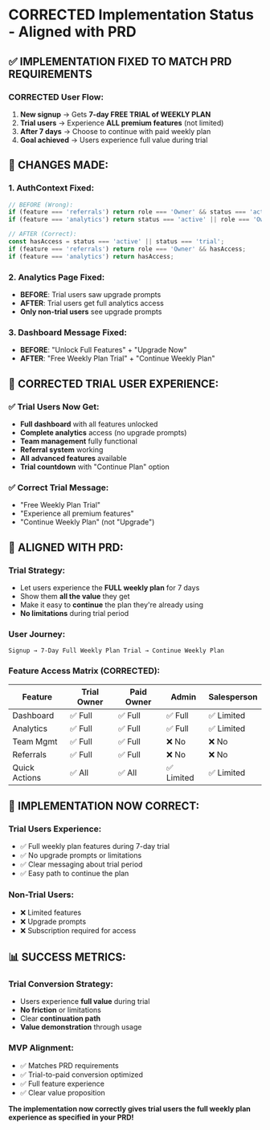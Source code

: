 # CORRECTED Implementation Status - Aligned with PRD

## ✅ IMPLEMENTATION FIXED TO MATCH PRD REQUIREMENTS

### **CORRECTED User Flow:**
1. **New signup** → Gets **7-day FREE TRIAL of WEEKLY PLAN**
2. **Trial users** → Experience **ALL premium features** (not limited)
3. **After 7 days** → Choose to continue with paid weekly plan
4. **Goal achieved** → Users experience full value during trial

## 🔧 **CHANGES MADE:**

### **1. AuthContext Fixed:**
```javascript
// BEFORE (Wrong):
if (feature === 'referrals') return role === 'Owner' && status === 'active';
if (feature === 'analytics') return status === 'active' || role === 'Owner';

// AFTER (Correct):
const hasAccess = status === 'active' || status === 'trial';
if (feature === 'referrals') return role === 'Owner' && hasAccess;
if (feature === 'analytics') return hasAccess;
```

### **2. Analytics Page Fixed:**
- **BEFORE**: Trial users saw upgrade prompts
- **AFTER**: Trial users get full analytics access
- **Only non-trial users** see upgrade prompts

### **3. Dashboard Message Fixed:**
- **BEFORE**: "Unlock Full Features" + "Upgrade Now"
- **AFTER**: "Free Weekly Plan Trial" + "Continue Weekly Plan"

## 📱 **CORRECTED TRIAL USER EXPERIENCE:**

### **✅ Trial Users Now Get:**
- **Full dashboard** with all features unlocked
- **Complete analytics** access (no upgrade prompts)
- **Team management** fully functional
- **Referral system** working
- **All advanced features** available
- **Trial countdown** with "Continue Plan" option

### **✅ Correct Trial Message:**
- "Free Weekly Plan Trial"
- "Experience all premium features"
- "Continue Weekly Plan" (not "Upgrade")

## 🎯 **ALIGNED WITH PRD:**

### **Trial Strategy:**
- Let users experience the **FULL weekly plan** for 7 days
- Show them **all the value** they get
- Make it easy to **continue** the plan they're already using
- **No limitations** during trial period

### **User Journey:**
```
Signup → 7-Day Full Weekly Plan Trial → Continue Weekly Plan
```

### **Feature Access Matrix (CORRECTED):**
| Feature | Trial Owner | Paid Owner | Admin | Salesperson |
|---------|-------------|------------|-------|-------------|
| Dashboard | ✅ Full | ✅ Full | ✅ Full | ✅ Limited |
| Analytics | ✅ Full | ✅ Full | ✅ Full | ✅ Limited |
| Team Mgmt | ✅ Full | ✅ Full | ❌ No | ❌ No |
| Referrals | ✅ Full | ✅ Full | ❌ No | ❌ No |
| Quick Actions | ✅ All | ✅ All | ✅ Limited | ✅ Limited |

## 🚀 **IMPLEMENTATION NOW CORRECT:**

### **Trial Users Experience:**
- ✅ Full weekly plan features during 7-day trial
- ✅ No upgrade prompts or limitations
- ✅ Clear messaging about trial period
- ✅ Easy path to continue the plan

### **Non-Trial Users:**
- ❌ Limited features
- ❌ Upgrade prompts
- ❌ Subscription required for access

## 📊 **SUCCESS METRICS:**

### **Trial Conversion Strategy:**
- Users experience **full value** during trial
- **No friction** or limitations
- Clear **continuation path**
- **Value demonstration** through usage

### **MVP Alignment:**
- ✅ Matches PRD requirements
- ✅ Trial-to-paid conversion optimized
- ✅ Full feature experience
- ✅ Clear value proposition

**The implementation now correctly gives trial users the full weekly plan experience as specified in your PRD!**